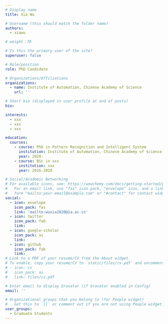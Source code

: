 ```yaml
---
# Display name
title: Xia Wu

# Username (this should match the folder name)
authors:
  - xiawu

# weight：70

# Is this the primary user of the site?
superuser: false

# Role/position
role: PhD Candidate

# Organizations/Affiliations
organizations:
  - name: Institute of Automation, Chinese Academy of Science
    url: ''

# Short bio (displayed in user profile at end of posts)
bio: 

interests:
  - xxx
  - xxx
  - xxx

education:
  courses:
    - course: PhD in Pattern Recognition and Intelligent System
      institution: Institute of Automation, Chinese Academy of Science
      year: 2020-
    - course: BSc in xxx
      institution: xxx
      year: 2016-2020

# Social/Academic Networking
# For available icons, see: https://wowchemy.com/docs/getting-started/page-builder/#icons
#   For an email link, use "fas" icon pack, "envelope" icon, and a link in the
#   form "mailto:your-email@example.com" or "#contact" for contact widget.
social:
  - icon: envelope
    icon_pack: fas
    link: 'mailto:wuxia2020@ia.ac.cn'
  - icon: twitter
    icon_pack: fab
    link: 
  - icon: google-scholar
    icon_pack: ai
    link: 
  - icon: github
    icon_pack: fab
    link: 
# Link to a PDF of your resume/CV from the About widget.
# To enable, copy your resume/CV to `static/files/cv.pdf` and uncomment the lines below.
# - icon: cv
#   icon_pack: ai
#   link: files/cv.pdf

# Enter email to display Gravatar (if Gravatar enabled in Config)
email: ''

# Organizational groups that you belong to (for People widget)
#   Set this to `[]` or comment out if you are not using People widget.
user_groups:
  - Graduate Students
---
```

